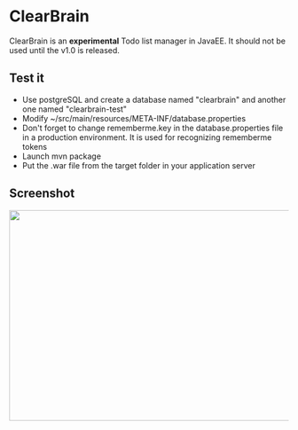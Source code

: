 ClearBrain
==========

ClearBrain is an **experimental** Todo list manager in JavaEE.
It should not be used until the v1.0 is released.

Test it
-------

* Use postgreSQL and create a database named "clearbrain" and another one named "clearbrain-test"
* Modify ~/src/main/resources/META-INF/database.properties
* Don't forget to change rememberme.key in the database.properties file in a production environment. It is used for recognizing rememberme tokens
* Launch mvn package
* Put the .war file from the target folder in your application server

Screenshot
----------

<img src="http://nilhcem.github.com/screenshots/clearbrain.png" width="840" height="380" />
